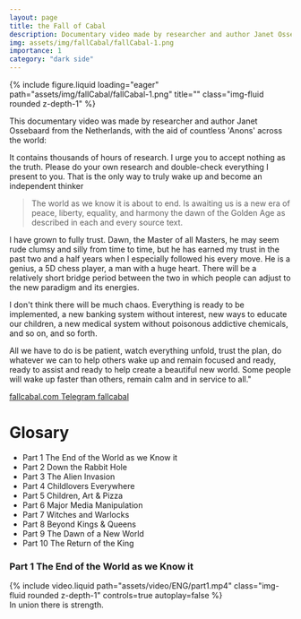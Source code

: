 ```yaml
---
layout: page
title: the Fall of Cabal
description: Documentary video made by researcher and author Janet Ossebaard
img: assets/img/fallCabal/fallCabal-1.png
importance: 1
category: "dark side"
---
```


<div class="row">
    <div class="col-sm mt-3 mt-md-0">
        {% include figure.liquid loading="eager" path="assets/img/fallCabal/fallCabal-1.png" title="" class="img-fluid rounded z-depth-1" %}
    </div>
</div>

This documentary video was made by researcher and author Janet Ossebaard from the Netherlands, with the aid of countless 'Anons' across the world:

It contains thousands of hours of research. I urge you to accept nothing as the truth. Please do your own research and double-check everything I present to you. That is the only way to truly wake up and become an independent thinker

> The world as we know it is about to end.
> Is awaiting us is a new era of peace, liberty, equality, and harmony the dawn of the Golden Age as described in each and every source text.

I have grown to fully trust. Dawn, the Master of all Masters, he may seem rude clumsy and silly from time to time, but he has earned my trust in the past two and a half years when I especially followed his every move. He is a genius, a 5D chess player, a man with a huge heart. There will be a relatively short bridge period between the two in which people can adjust to the new paradigm and its energies.

I don't think there will be much chaos. Everything is ready to be implemented, a new banking system without interest, new ways to educate our children, a new medical system without poisonous addictive chemicals, and so on, and so forth.

All we have to do is be patient, watch everything unfold, trust the plan, do whatever we can to help others wake up and remain focused and ready, ready to assist and ready to help create a beautiful new world. Some people will wake up faster than others, remain calm and in service to all."

<a href="https://www.fallcabal.com"> fallcabal.com </a>
<a href="https://t.me/Fall_of_the_Cabal"> Telegram fallcabal</a>

# Glosary

- Part 1 The End of the World as we Know it
- Part 2 Down the Rabbit Hole
- Part 3 The Alien Invasion
- Part 4 Childlovers Everywhere
- Part 5 Children, Art & Pizza
- Part 6 Major Media Manipulation
- Part 7 Witches and Warlocks
- Part 8 Beyond Kings & Queens
- Part 9 The Dawn of a New World
- Part 10 The Return of the King

### Part 1 The End of the World as we Know it

<div class="container-xl">
    {% include video.liquid path="assets/video/ENG/part1.mp4" class="img-fluid rounded z-depth-1" controls=true autoplay=false %}
</div>
<div class="caption">
    In union there is strength.
</div>
